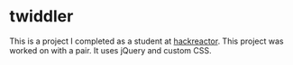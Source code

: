# twiddler
This is a project I completed as a student at [hackreactor](http://hackreactor.com). This project was worked on with a pair. It uses jQuery and custom CSS.
